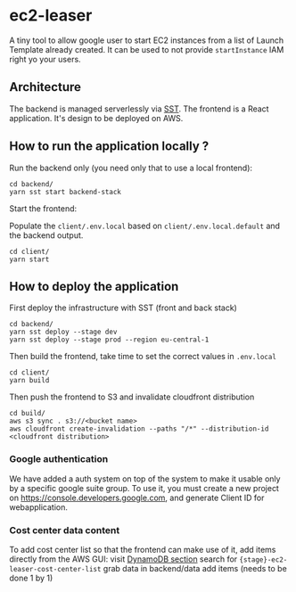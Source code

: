# ec2-leaser

A tiny tool to allow google user to start EC2 instances from a list of Launch Template already created. It can be used to not provide `startInstance` IAM right yo your users.

## Architecture

The backend is managed serverlessly via [SST](https://docs.serverless-stack.com/).
The frontend is a React application. It's design to be deployed on AWS.

## How to run the application locally ?

Run the backend only (you need only that to use a local frontend):

```
cd backend/
yarn sst start backend-stack
```

Start the frontend:

Populate the `client/.env.local` based on `client/.env.local.default` and the backend output.

```
cd client/
yarn start
```

## How to deploy the application

First deploy the infrastructure with SST (front and back stack)

```
cd backend/
yarn sst deploy --stage dev
yarn sst deploy --stage prod --region eu-central-1

```

Then build the frontend, take time to set the correct values in `.env.local`

```
cd client/
yarn build
```

Then push the frontend to S3 and invalidate cloudfront distribution

```
cd build/
aws s3 sync . s3://<bucket name>
aws cloudfront create-invalidation --paths "/*" --distribution-id <cloudfront distribution>
```

### Google authentication

We have added a auth system on top of the system to make it usable only by a specific google suite group. To use it, you must create a new project on https://console.developers.google.com, and generate Client ID for webapplication.

### Cost center data content

To add cost center list so that the frontend can make use of it, add items directly from the AWS GUI:
visit [DynamoDB section](https://console.aws.amazon.com/dynamodbv2/home)
search for `{stage}-ec2-leaser-cost-center-list`
grab data in backend/data
add items (needs to be done 1 by 1)
